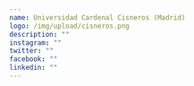 ```yaml
---
name: Universidad Cardenal Cisneros (Madrid)
logo: /img/upload/cisneros.png
description: ""
instagram: ""
twitter: ""
facebook: ""
linkedin: ""
---
```

